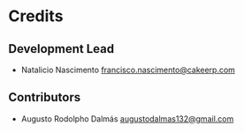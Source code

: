 # Credits

## Development Lead

- Natalicio Nascimento <francisco.nascimento@cakeerp.com>

## Contributors

- Augusto Rodolpho Dalmás <augustodalmas132@gmail.com>